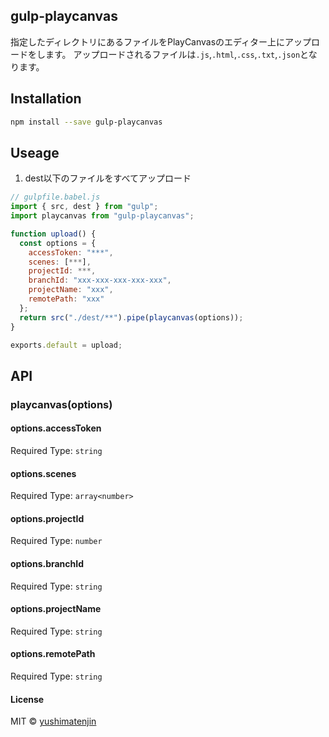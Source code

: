## gulp-playcanvas
指定したディレクトリにあるファイルをPlayCanvasのエディター上にアップロードをします。
アップロードされるファイルは`.js`,`.html`,`.css`,`.txt`,`.json`となります。

## Installation

```bash
npm install --save gulp-playcanvas
```

## Useage
1. dest以下のファイルをすべてアップロード

```javascript
// gulpfile.babel.js
import { src, dest } from "gulp";
import playcanvas from "gulp-playcanvas";

function upload() {
  const options = {
    accessToken: "***",
    scenes: [***],
    projectId: ***,
    branchId: "xxx-xxx-xxx-xxx-xxx",
    projectName: "xxx",
    remotePath: "xxx"
  };
  return src("./dest/**").pipe(playcanvas(options));
}

exports.default = upload;

```


## API
### playcanvas(options)

#### options.accessToken
Required
Type: `string`

#### options.scenes
Required
Type: `array<number>`

#### options.projectId
Required
Type: `number`

#### options.branchId
Required
Type: `string`

#### options.projectName
Required
Type: `string`

#### options.remotePath
Required
Type: `string`


#### License
MIT © [yushimatenjin](https://github.com/yushimatenjin)
